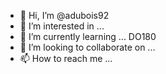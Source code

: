 - 👋 Hi, I’m @adubois92
- 👀 I’m interested in ...
- 🌱 I’m currently learning ... DO180
- 💞️ I’m looking to collaborate on ...
- 📫 How to reach me ...

<!---
adubois92/adubois92 is a ✨ special ✨ repository because its `README.md` (this file) appears on your GitHub profile.
You can click the Preview link to take a look at your changes.
--->
